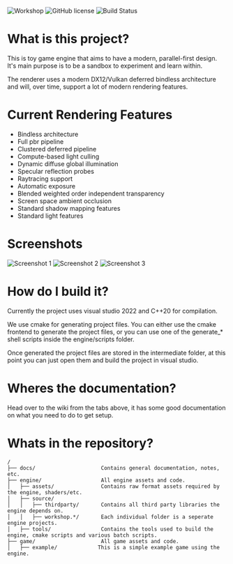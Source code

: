 
![Workshop](./docs/banner.png?raw=true)
![GitHub license](https://img.shields.io/github/license/TLeonardUK/workshop)
![Build Status](https://github.com/TLeonardUK/workshop/actions/workflows/ci.yml/badge.svg)

# What is this project?
This is toy game engine that aims to have a modern, parallel-first design. It's main purpose is to be a sandbox to experiment and learn within.

The renderer uses a modern DX12/Vulkan deferred bindless architecture and will, over time,  support a lot of modern rendering features.

# Current Rendering Features
- Bindless architecture
- Full pbr pipeline
- Clustered deferred pipeline
- Compute-based light culling
- Dynamic diffuse global illumination
- Specular reflection probes
- Raytracing support
- Automatic exposure
- Blended weighted order independent transparency
- Screen space ambient occlusion
- Standard shadow mapping features
- Standard light features

# Screenshots
![Screenshot 1](./docs/screenshots/1.png?raw=true)
![Screenshot 2](./docs/screenshots/2.png?raw=true)
![Screenshot 3](./docs/screenshots/3.png?raw=true)

# How do I build it?
Currently the project uses visual studio 2022 and C++20 for compilation.

We use cmake for generating project files. You can either use the cmake frontend to generate the project files, or you can use one of the generate_* shell scripts inside the engine/scripts folder.

Once generated the project files are stored in the intermediate folder, at this point you can just open them and build the project in visual studio.

# Wheres the documentation?
Head over to the wiki from the tabs above, it has some good documentation on what you need to do to get setup.

# Whats in the repository?
```
/
├── docs/                     Contains general documentation, notes, etc.
├── engine/                   All engine assets and code.
│   ├── assets/               Contains raw format assets required by the engine, shaders/etc. 
│   ├── source/           
│   │   ├── thirdparty/       Contains all third party libraries the engine depends on.
│   │   ├── workshop.*/       Each individual folder is a seperate engine projects.
│   ├── tools/                Contains the tools used to build the engine, cmake scripts and various batch scripts.
├── game/                     All game assets and code.
│   ├── example/             This is a simple example game using the engine.
```
